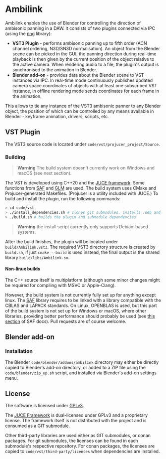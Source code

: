 # Ambilink
Ambilink enables the use of Blender for
controlling the direction of ambisonic panning in a DAW. 
It consists of two plugins connected via IPC (using the [nng](https://github.com/nanomsg/nng) library):
- **VST3 Plugin** - performs ambisonic panning up to fifth order (ACN channel ordering, N3D/SN3D normalisation). An object from the Blender scene can be picked in the GUI, the panning direction during real-time playback is then given by the current position of the object relative to the active camera. When rendering audio to a file, the plugin's output is synchronised to the animation in Blender.
- **Blender add-on** - provides data about the Blender scene to VST instances via IPC.
In real-time mode continuously publishes updated camera space coordinates of objects with at least one subscribed VST instance, in offline rendering mode sends coordinates for each frame in the animation.

This allows to tie any instance of the VST3 ambisonic panner to any
Blender object, the position of which can be controlled by any means
available in Blender - keyframe animation, drivers, scripts, etc.

## VST Plugin

The VST3 source code is located under `code/vst/projucer_project/Source`.

### Building

> **Warning**
> The build system doesn't currently work on Windows and macOS (see next section).

The VST is developed using C++20 and the [JUCE framework](https://github.com/juce-framework/JUCE). Some functions from [SAF](https://github.com/leomccormack/Spatial_Audio_Framework) and [GLM](https://github.com/g-truc/glm) are used.
The build system uses CMake and Projucer-generated Makefiles. (Projucer is a utility included with JUCE.)
To build and install the plugin, run the following commands:
```bash
> cd code/vst
> ./install_dependencies.sh # clones git submodules, installs .deb and conan packages
> ./build.sh # builds the plugin and submodule dependencies
```

> **Warning**
> the install script currently only supports Debian-based systems.

After the build finishes, the plugin will be located under `build/Ambilink.vst3`. The required VST3 directory structure is created by `build.sh`, if just `cmake --build` is used instead, the final output is the shared library `build/libs/Ambilink.so`.
 
#### Non-linux builds
The C++ source itself is multiplatform (although some minor changes might be required for compiling with MSVC or Apple-Clang).

However, the build system is not currently fully set up for anything except linux.
The [SAF](https://github.com/leomccormack/Spatial_Audio_Framework) library requires to be linked with a library compatible with the CBLAS and LAPACK standards. On Linux, OPENBLAS is used, but this part of the build system is not set up for Windows or macOS, where other libraries, providing better performance should probably be used (see [this section](https://github.com/leomccormack/Spatial_Audio_Framework/blob/master/docs/PERFORMANCE_LIBRARY_INSTRUCTIONS.md) of SAF docs). Pull requests are of course welcome.

## Blender add-on

### Installation

The Blender `code/blender/addons/ambilink` directory may either be directly copied to Blender's add-on directory, or added to a ZIP file using the `code/blender/zip_up.sh` script, and installed via Blender's add-on settings menu.

## License 
The software is licensed under [GPLv3](./LICENSE).

The [JUCE Framework](https://github.com/juce-framework/JUCE) is dual-licensed under GPLv3 and a proprietary license. The framework itself is not distributed with the project and is consumed as a GIT submodule.

Other third-party libraries are used either as GIT submodules, or conan packages. For git submodules, the licenses can be found in each submodule's respective repository. For conan packages, the licenses are copied to `code/vst/third-party/licences` when dependencies are installed.

